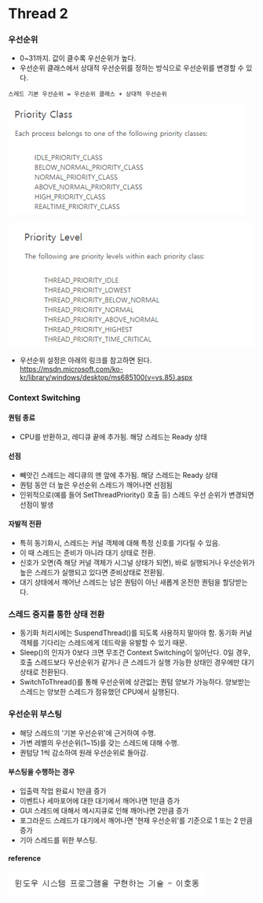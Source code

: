 # Thread 2

### 우선순위
* 0~31까지. 값이 클수록 우선순위가 높다.
* 우선순위 클래스에서 상대적 우선순위를 정하는 방식으로 우선순위를 변경할 수 있다.

```
스레드 기본 우선순위 = 우선순위 클래스 + 상대적 우선순위
```

![](../../../images/Windows_System_Technology/3.PNG)

![](../../../images/Windows_System_Technology/2.PNG)

* 우선순위 설정은 아래의 링크를 참고하면 된다.  
https://msdn.microsoft.com/ko-kr/library/windows/desktop/ms685100(v=vs.85).aspx

### Context Switching

#### 퀀텀 종료
* CPU를 반환하고, 레디큐 끝에 추가됨. 해당 스레드는 Ready 상태
#### 선점
* 빼앗긴 스레드는 레디큐의 맨 앞에 추가됨. 해당 스레드는 Ready 상태
* 퀀텀 동안 더 높은 우선순위 스레드가 깨어나면 선점됨
* 인위적으로(예를 들어 SetThreadPriority() 호출 등) 스레드 우선 순위가 변경되면 선점이 발생

#### 자발적 전환
* 특히 동기화시, 스레드는 커널 객체에 대해 특정 신호를 기다릴 수 있음.
* 이 때 스레드는 준비가 아니라 대기 상태로 전환.
* 신호가 오면(즉 해당 커널 객체가 시그널 상태가 되면), 바로 실행되거나 우선순위가 높은 스레드가 실행되고 있다면 준비상태로 전환됨.
* 대기 상태에서 깨어난 스레드는 남은 퀀텀이 아닌 새롭게 온전한 퀀텀을 할당받는다.


### 스레드 중지를 통한 상태 전환
* 동기화 처리시에는 SuspendThread()를 되도록 사용하지 말아야 함. 동기화 커널 객체를 기다리는 스레드에게 데드락을 유발할 수 있기 때문.
* Sleep()의 인자가 0보다 크면 무조건 Context Switching이 일어난다. 0일 경우, 호출 스레드보다 우선순위가 같거나 큰 스레드가 실행 가능한 상태인 경우에만 대기 상태로 전환된다.
* SwitchToThread()를 통해 우선순위에 상관없는 퀀텀 양보가 가능하다. 양보받는 스레드는 양보한 스레드가 점유했던 CPU에서 실행된다.


### 우선순위 부스팅

* 해당 스레드의 '기본 우선순위'에 근거하여 수행.
* 가변 레벨의 우선순위(1~15)를 갖는 스레드에 대해 수행.
* 퀀텀당 1씩 감소하여 원래 우선순위로 돌아감.

#### 부스팅을 수행하는 경우
* 입출력 작업 완료시 1만큼 증가
* 이벤트나 세마포어에 대한 대기에서 깨어나면 1만큼 증가
* GUI 스레드에 대해서 메시지큐로 인해 깨어나면 2만큼 증가
* 포그라운드 스레드가 대기에서 깨어나면 '현재 우선순위'를 기준으로 1 또는 2 만큼 증가
* 기아 스레드를 위한 부스팅.


#### reference
![](../../../images/Windows_System_Technology/6.PNG)
